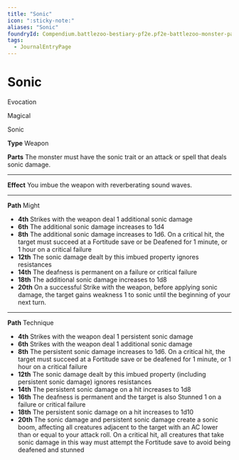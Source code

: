 ```yaml
---
title: "Sonic"
icon: ":sticky-note:"
aliases: "Sonic"
foundryId: Compendium.battlezoo-bestiary-pf2e.pf2e-battlezoo-monster-parts.JournalEntry.DUgV4RRnkTaikCI2.JournalEntryPage.y9akXWtjIEFU84qT
tags:
  - JournalEntryPage
---
```


# Sonic
Evocation

Magical

Sonic

**Type** Weapon

**Parts** The monster must have the sonic trait or an attack or spell that deals sonic damage.

* * *

**Effect** You imbue the weapon with reverberating sound waves.

* * *

**Path** Might

*   **4th** Strikes with the weapon deal 1 additional sonic damage
*   **6th** The additional sonic damage increases to 1d4
*   **8th** The additional sonic damage increases to 1d6. On a critical hit, the target must succeed at a Fortitude save or be Deafened for 1 minute, or 1 hour on a critical failure
*   **12th** The sonic damage dealt by this imbued property ignores resistances
*   **14th** The deafness is permanent on a failure or critical failure
*   **18th** The additional sonic damage increases to 1d8
*   **20th** On a successful Strike with the weapon, before applying sonic damage, the target gains weakness 1 to sonic until the beginning of your next turn.

* * *

**Path** Technique

*   **4th** Strikes with the weapon deal 1 persistent sonic damage
*   **6th** Strikes with the weapon deal 1 additional sonic damage
*   **8th** The persistent sonic damage increases to 1d6. On a critical hit, the target must succeed at a Fortitude save or be deafened for 1 minute, or 1 hour on a critical failure
*   **12th** The sonic damage dealt by this imbued property (including persistent sonic damage) ignores resistances
*   **14th** The persistent sonic damage on a hit increases to 1d8
*   **16th** The deafness is permanent and the target is also Stunned 1 on a failure or critical failure
*   **18th** The persistent sonic damage on a hit increases to 1d10
*   **20th** The sonic damage and persistent sonic damage create a sonic boom, affecting all creatures adjacent to the target with an AC lower than or equal to your attack roll. On a critical hit, all creatures that take sonic damage in this way must attempt the Fortitude save to avoid being deafened and stunned